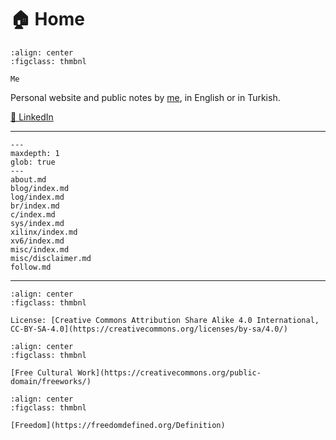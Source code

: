 # 🏠 Home

```{figure} me.png
:align: center
:figclass: thmbnl

Me
```

Personal website and public notes by [me](about.md), in English or in Turkish.

[💼 LinkedIn](https://www.linkedin.com/in/alperyazar)

---

```{toctree}
---
maxdepth: 1
glob: true
---
about.md
blog/index.md
log/index.md
br/index.md
c/index.md
sys/index.md
xilinx/index.md
xv6/index.md
misc/index.md
misc/disclaimer.md
follow.md
```

---

```{figure} cc-by-sa.png
:align: center
:figclass: thmbnl

License: [Creative Commons Attribution Share Alike 4.0 International, CC-BY-SA-4.0](https://creativecommons.org/licenses/by-sa/4.0/)
```

```{figure} free-cultural-works.png
:align: center
:figclass: thmbnl

[Free Cultural Work](https://creativecommons.org/public-domain/freeworks/)
```

```{figure} freecontent.png
:align: center
:figclass: thmbnl

[Freedom](https://freedomdefined.org/Definition)
```
